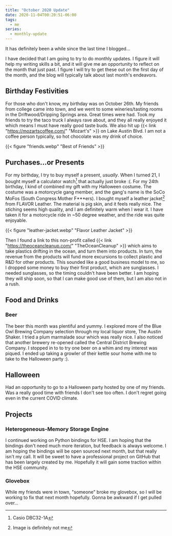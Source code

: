 ```yaml
---
title: "October 2020 Update"
date: 2020-11-04T00:20:51-06:00
tags:
  - me
series:
  - monthly-update
---
```


It has definitely been a while since the last time I blogged...

<!--more-->

I have decided that I am going to try to do monthly updates. I figure it will
help my writing skills a bit, and it will give me an opportunity to reflect on
the month that just past. I figure I will try to get these out on the first day
of the month, and the blog will typically talk about last month's endeavors.

## Birthday Festivities

For those who don't know, my birthday was on October 26th. My friends from
college came into town, and we went to some wineries/tasting rooms in the
Driftwood/Dripping Springs area. Great times were had. Took my friends to try
the taco truck I always rave about, and they all really enjoyed it which means I
must have really good taste buds. We also hit up
{{< link "https://mozartscoffee.com/" "Mozart's" >}} on Lake Austin Blvd. I am
not a coffee person typically, so hot chocolate was my drink of choice.

{{< figure "friends.webp" "Best of Friends" >}}

## Purchases...or Presents

For my birthday, I try to buy myself a present, _usually_. When I turned 21, I
bought myself a calculator watch[^1] that actually just broke :(. For my 24th
birthday, I kind of combined my gift with my Halloween costume. The costume was
a motorcycle gang member, and the gang's name is the SoCo MoFos (South Congress
Mother F\*\*\*ers). I bought myself a leather jacket[^2] from FLAVOR Leather.
The material is pig skin, and it feels really nice. The stiching seems high
quality, and I am definitely warm when I wear it. I have taken it for a
motorcycle ride in ~50 degree weather, and the ride was quite enjoyable.

{{< figure "leather-jacket.webp" "Flavor Leather Jacket" >}}

Then I found a link to this non-profit called
{{< link "https://theoceancleanup.com/" "TheOceanCleanup" >}} which aims to take
plastics drifting in the ocean, and turn them into products. In turn, the
revenue from the products will fund more excursions to collect plastic and R&D
for other products. This sounded like a good business model to me, so I dropped
some money to buy their first product, which are sunglasses. I needed
sunglasses, so the timing couldn't have been better. I am hoping they will ship
soon, so that I can make good use of them, but I am also not in a rush.

## Food and Drinks

### Beer

The beer this month was plentiful and yummy. I explored more of the Blue Owl
Brewing Company selection through my local liquor store, The Austin Shaker. I
tried a plum marmalade sour which was really nice. I also noticed that another
brewery re-opened called the Central District Brewing Company. I stopped in to
to try one beer on a whim and my interest was piqued. I ended up taking a
growler of their kettle sour home with me to take to the Halloween party :).

## Halloween

Had an opportunity to go to a Halloween party hosted by one of my friends. Was a
really good time with friends I don't see too often. I don't regret going even
in the current COVID climate.

## Projects

### Heterogeneous-Memory Storage Engine

I continued working on Python bindings for HSE. I am hoping that the bindings
don't need much more iteration, but feedback is always welcome. I am hoping the
bindings will be open sourced next month, but that really isn't my call. It will
be sweet to have a professional project on GitHub that has been largely created
by me. Hopefully it will gain some traction within the HSE community.

### Glovebox

<!--Patrick...-->

While my friends were in town, "someone" broke my glovebox, so I will be working
to fix that next month hopefully. Gonna be awkward if I get pulled over...

[^1]: Casio DBC32-1A
[^2]: Image is definitely not me
